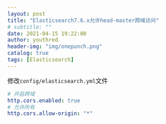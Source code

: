 ```yaml
---
layout: post
title: "Elasticsearch7.6.x允许head-master跨域访问"
# subtitle: ""
date: 2021-04-15 19:22:00
author: youthred
header-img: "img/onepunch.png"
catalog: true
tags: [Elasticsearch]
---
```


修改`config/elasticsearch.yml`文件

``` yml
# 开启跨域
http.cors.enabled: true
# 允许所有
http.cors.allow-origin: "*"
```